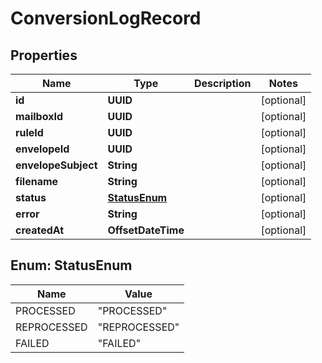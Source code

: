 

# ConversionLogRecord


## Properties

| Name | Type | Description | Notes |
|------------ | ------------- | ------------- | -------------|
|**id** | **UUID** |  |  [optional] |
|**mailboxId** | **UUID** |  |  [optional] |
|**ruleId** | **UUID** |  |  [optional] |
|**envelopeId** | **UUID** |  |  [optional] |
|**envelopeSubject** | **String** |  |  [optional] |
|**filename** | **String** |  |  [optional] |
|**status** | [**StatusEnum**](#StatusEnum) |  |  [optional] |
|**error** | **String** |  |  [optional] |
|**createdAt** | **OffsetDateTime** |  |  [optional] |



## Enum: StatusEnum

| Name | Value |
|---- | -----|
| PROCESSED | &quot;PROCESSED&quot; |
| REPROCESSED | &quot;REPROCESSED&quot; |
| FAILED | &quot;FAILED&quot; |



